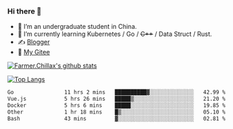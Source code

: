 ### Hi there 👋

- 🔭 I’m an undergraduate student in China.
- 🌱 I’m currently learning Kubernetes / Go / ~~C++~~ / Data Struct / Rust.
- ✍️ [Blogger](https://blog.farmer233.top)
- 🤔 [My Gitee](https://gitee.com/Farmer-chong)


[![Farmer.Chillax's github stats](https://github-readme-stats.vercel.app/api?username=FarmerChillax)](https://github.com/anuraghazra/github-readme-stats)

[![Top Langs](https://github-readme-stats.vercel.app/api/top-langs/?username=FarmerChillax&layout=compact&hide=html,css,javascript)](https://github.com/anuraghazra/github-readme-stats)


<a href="https://wakatime.com/@Farmer"> </a>
          <!--START_SECTION:waka-->

```txt
Go                11 hrs 2 mins   ██████████▓░░░░░░░░░░░░░░   42.99 %
Vue.js            5 hrs 26 mins   █████▒░░░░░░░░░░░░░░░░░░░   21.20 %
Docker            5 hrs 6 mins    █████░░░░░░░░░░░░░░░░░░░░   19.85 %
Other             1 hr 18 mins    █▒░░░░░░░░░░░░░░░░░░░░░░░   05.10 %
Bash              43 mins         ▓░░░░░░░░░░░░░░░░░░░░░░░░   02.81 %
```

<!--END_SECTION:waka-->



<!--
**Farmer-chong/Farmer-chong** is a ✨ _special_ ✨ repository because its `README.md` (this file) appears on your GitHub profile.

Here are some ideas to get you started:

- 🔭 I’m currently working on ...
- 🌱 I’m currently learning ...
- 👯 I’m looking to collaborate on ...
- 🤔 I’m looking for help with ...
- 💬 Ask me about ...
- 📫 How to reach me: ...
- 😄 Pronouns: ...
- ⚡ Fun fact: ...
-->
